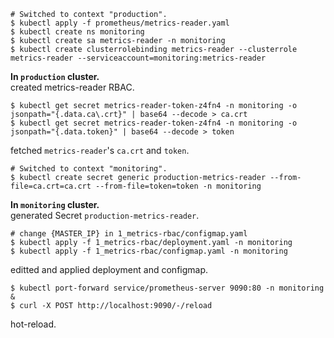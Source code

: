 
```console
# Switched to context "production".
$ kubectl apply -f prometheus/metrics-reader.yaml
$ kubectl create ns monitoring
$ kubectl create sa metrics-reader -n monitoring
$ kubectl create clusterrolebinding metrics-reader --clusterrole metrics-reader --serviceaccount=monitoring:metrics-reader
```

__In `production` cluster.__  
created metrics-reader RBAC.  

```console
$ kubectl get secret metrics-reader-token-z4fn4 -n monitoring -o jsonpath="{.data.ca\.crt}" | base64 --decode > ca.crt
$ kubectl get secret metrics-reader-token-z4fn4 -n monitoring -o jsonpath="{.data.token}" | base64 --decode > token
```

fetched `metrics-reader`'s `ca.crt` and `token`.

```console
# Switched to context "monitoring".
$ kubectl create secret generic production-metrics-reader --from-file=ca.crt=ca.crt --from-file=token=token -n monitoring
``` 

__In `monitoring` cluster.__  
generated Secret `production-metrics-reader`.  

```console
# change {MASTER_IP} in 1_metrics-rbac/configmap.yaml
$ kubectl apply -f 1_metrics-rbac/deployment.yaml -n monitoring
$ kubectl apply -f 1_metrics-rbac/configmap.yaml -n monitoring
```

editted and applied deployment and configmap.  

```console
$ kubectl port-forward service/prometheus-server 9090:80 -n monitoring &
$ curl -X POST http://localhost:9090/-/reload
```

hot-reload.  




